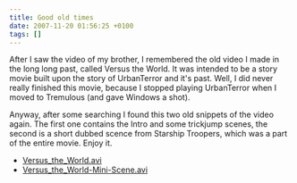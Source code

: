 ```yaml
---
title: Good old times
date: 2007-11-20 01:56:25 +0100
tags: []
---
```


After I saw the video of my brother, I remembered the old video I made in the long long past, called Versus the World. It was intended to be a story movie built upon the story of UrbanTerror and it's past. Well, I did never really finished this movie, because I stopped playing UrbanTerror when I moved to Tremulous (and gave Windows a shot).

Anyway, after some searching I found this two old snippets of the video again. The first one contains the Intro and some trickjump scenes, the second is a short dubbed scence from Starship Troopers, which was a part of the entire movie. Enjoy it.

- [Versus_the_World.avi](ftp://dasprids.de/stuff/Videos/Versus_the_World.avi)
- [Versus_the_World-Mini-Scene.avi](ftp://dasprids.de/stuff/Videos/Versus_the_World-Mini-Scene.avi)
